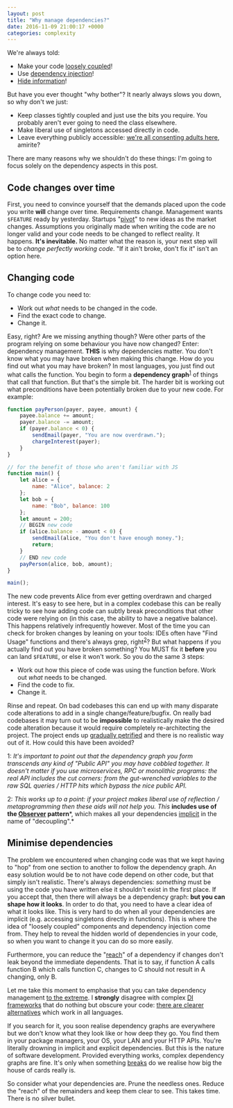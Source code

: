 ```yaml
---
layout: post
title: "Why manage dependencies?"
date: 2016-11-09 21:00:17 +0000
categories: complexity
---
```


We're always told:
 - Make your code [loosely coupled](https://en.wikipedia.org/wiki/Loose_coupling)!
 - Use [dependency injection](https://en.wikipedia.org/wiki/Dependency_injection)!
 - [Hide information](https://en.wikipedia.org/wiki/Information_hiding)!

But have you ever thought "why bother"? It nearly always slows you down, so why don't we just:
 - Keep classes tightly coupled and just use the bits you require. You probably aren't ever going to need the class elsewhere.
 - Make liberal use of singletons accessed directly in code.
 - Leave everything publicly accessible: [we're all consenting adults here](https://www.python.org/), amirite?


There are many reasons why we shouldn't do these things: I'm going to focus solely on the dependency aspects in this post.
 
## Code changes over time
 
First, you need to convince yourself that the demands placed upon the code you write **will** change over time. Requirements change. Management wants `$FEATURE` ready by yesterday. Startups "[pivot](https://en.wikipedia.org/wiki/Corporate_jargon)" to new ideas as the market changes. Assumptions you originally made when writing the code are no longer valid and your code needs to be changed to reflect reality. It happens. **It's inevitable.** No matter what the reason is, your next step will be to *change perfectly working code*. "If it ain't broke, don't fix it" isn't an option here.

## Changing code

To change code you need to:
 - Work out *what* needs to be changed in the code.
 - Find the exact code to change.
 - Change it.

Easy, right? Are we missing anything though? Were other parts of the program relying on some behaviour you have now changed? Enter: dependency management. **THIS** is why dependencies matter. You don't know what you may have broken when making this change. How do you find out what you may have broken? In most languages, you just find out what calls the function. You begin to form a **dependency graph**<sup>[1](#deps)</sup> of things that call that function. But that's the simple bit. The harder bit is working out what preconditions have been potentially broken due to your new code. For example:

```js
function payPerson(payer, payee, amount) {
    payee.balance += amount;
    payer.balance -= amount;
    if (payer.balance < 0) {
        sendEmail(payer, "You are now overdrawn.");
        chargeInterest(payer);
    }
}

// for the benefit of those who aren't familiar with JS
function main() {
    let alice = {
        name: "Alice", balance: 2
    };
    let bob = {
        name: "Bob", balance: 100
    };
    let amount = 200;
    // BEGIN new code
    if (alice.balance - amount < 0) {
        sendEmail(alice, "You don't have enough money.");
        return;
    }
    // END new code
    payPerson(alice, bob, amount);
}

main();
```
The new code prevents Alice from ever getting overdrawn and charged interest. It's easy to see here, but in a complex codebase this can be really tricky to see how adding code can subtly break preconditions that other code were relying on (in this case, the ability to have a negative balance). This happens relatively infrequently however. Most of the time you can check for broken changes by leaning on your tools: IDEs often have "Find Usage" functions and there's always grep, right<sup>[2](#reflection)</sup>? But what happens if you actually find out you have broken something? You MUST fix it **before** you can land `$FEATURE`, or else it won't work. So you do the same 3 steps:
 - Work out how this piece of code was using the function before. Work out *what* needs to be changed.
 - Find the code to fix.
 - Change it.

Rinse and repeat. On bad codebases this can end up with many disparate code alterations to add in a single change/feature/bugfix. On really bad codebases it may turn out to be **impossible** to realistically make the desired code alteration because it would require completely re-architecting the project. The project ends up [gradually petrified](http://finalfantasy.wikia.com/wiki/Gradual_Petrify_(status)) and there is no realistic way out of it. How could this have been avoided?


<a name="deps">1</a>: *It's important to point out that the dependency graph you form transcends any kind of "Public API" you may have cobbled together. It doesn't matter if you use microservices, RPC or monolithic programs: the real API includes the cut corners: from the gut-wrenched variables to the raw SQL queries / HTTP hits which bypass the nice public API.*

<a name="reflection">2</a>: *This works up to a point: if your project makes liberal use of reflection / metaprogramming then these aids will not help you. This* **includes use of the [Observer](https://en.wikipedia.org/wiki/Observer_pattern) pattern***, which makes all your dependencies [implicit](https://en.wikipedia.org/wiki/Implicit_invocation) in the name of "decoupling".*

## Minimise dependencies

The problem we encountered when changing code was that we kept having to "hop" from one section to another to follow the dependency graph. An easy solution would be to not have code depend on other code, but that simply isn't realistic. There's always dependencies: *something* must be using the code you have written else it shouldn't exist in the first place. If you accept that, then there will always be a dependency graph: **but you can shape how it looks**. In order to do that, you need to have a clear idea of what it looks like. This is very hard to do when all your dependencies are implicit (e.g. accessing singletons directly in functions). This is where the idea of "loosely coupled" components and dependency injection come from. They help to reveal the hidden world of dependencies in your code, so when you want to change it you can do so more easily.

Furthermore, you can reduce the "[reach](https://en.wikipedia.org/wiki/Law_of_Demeter)" of a dependency if changes don't leak beyond the immediate dependents. That is to say, if function A calls function B which calls function C, changes to C should not result in A changing, only B.

Let me take this moment to emphasise that you can take dependency management [to the extreme](https://github.com/EnterpriseQualityCoding/FizzBuzzEnterpriseEdition). I **strongly** disagree with complex [DI frameworks](https://projects.spring.io/spring-framework/) that do nothing but obscure your code: [there are clearer alternatives](https://en.wikipedia.org/wiki/Dependency_injection#Constructor_injection) which work in all languages.

If you search for it, you soon realise dependency graphs are everywhere but we don't know what they look like or how deep they go. You find them in your package managers, your OS, your LAN and your HTTP APIs. You're literally drowning in implicit and explicit dependencies. But this is the nature of software development. Provided everything works, complex dependency graphs are fine. It's only when something [breaks](http://www.theregister.co.uk/2016/03/23/npm_left_pad_chaos/) do we realise how big the house of cards really is.

So consider what your dependencies are. Prune the needless ones. Reduce the "reach" of the remainders and keep them clear to see. This takes time. There is no silver bullet.
